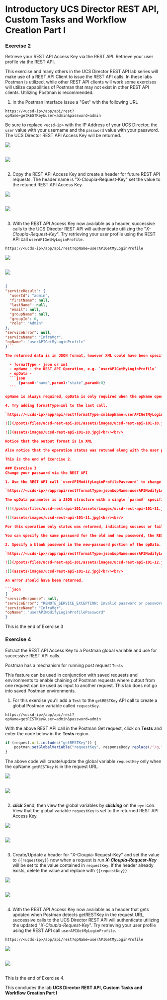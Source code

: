 # Introductory UCS Director REST API, Custom Tasks and Workflow Creation Part I

### Exercise 2
Retrieve your REST API Access Key via the REST API. Retrieve your user profile via the REST API.

  This exercise and many others in the UCS Director REST API lab series will make use of a REST API Client to issue the REST API calls. In these labs Postman is utilized, while other REST API clients will work some exercises will utilize capabilities of Postman that may not exist in other REST API clients. Utilizing Postman is recommended.

  1. In the Postman interface issue a "Get" with the following URL

  `https://<ucsd-ip>/app/api/rest?opName=getRESTKey&user=admin&password=admin`

  Be sure to replace `<ucsd-ip>` with the IP Address of your UCS Director, the `user` value with your username and the `password` value with your password. The UCS Director REST API Access Key will be returned.

  ![](/posts/files/ucsd-rest-api-101/assets/images/ucsd-rest-api-101-07.jpg)<br/><br/>

  ![](assets/images/ucsd-rest-api-101-07.jpg)<br/><br/>

  2. Copy the REST API Access Key and create a header for future REST API requests. The header name is "X-Cloupia-Request-Key" set the value to the retuned REST API Access Key.

  ![](/posts/files/ucsd-rest-api-101/assets/images/ucsd-rest-api-101-08.jpg)<br/><br/>

  ![](assets/images/ucsd-rest-api-101-08.jpg)<br/><br/>

  3. With the REST API Access Key now available as a header, successive calls to the UCS Director REST API will authenticate utilizing the "*X-Cloupia-Request-Key*". Try retrieving your user profile using the REST API call `userAPIGetMyLoginProfile`.

  `https://<ucds-ip>/app/api/rest?opName=userAPIGetMyLoginProfile`

  ![](/posts/files/ucsd-rest-api-101/assets/images/ucsd-rest-api-101-09.jpg)<br/><br/>

  ![](assets/images/ucsd-rest-api-101-09.jpg)<br/><br/>

  ```json
  {
  "serviceResult": {
    "userId": "admin",
    "firstName": null,
    "lastName": null,
    "email": null,
    "groupName": null,
    "groupId": 0,
    "role": "Admin"
  },
  "serviceError": null,
  "serviceName": "InfraMgr",
  "opName": "userAPIGetMyLoginProfile"
  }```

  The returned data is in JSON format, however XML could have been specified. Notice that the formatType was not specified in the URL, only opName.  UCS Director REST API URLs have three possible parameters

    - formatType - json or xml
    - opName - the REST API Operation, e.g. `userAPIGetMyLoginProfile`
    - opData -
    ```json
        {param0:"name",param1:"state",paramN:0}
    ```

  opName is always required, opData is only required when the opName operation requires data and formatType is only required when XML output is required.

  4. Try adding formatType=xml to the last call.

  `https://<ucds-ip>/app/api/rest?formatType=xml&opName=userAPIGetMyLoginProfile`

  ![](/posts/files/ucsd-rest-api-101/assets/images/ucsd-rest-api-101-10.jpg)<br/><br/>

  ![](assets/images/ucsd-rest-api-101-10.jpg)<br/><br/>

  Notice that the output format is in XML

  Also notice that the operation status was retuned along with the user profile. In this case the serviceError was "null", which indicates a success.

 This is the end of Exercise 2.

### Exercise 3
Change your password via the REST API

  1. Use the REST API call `userAPIModifyLoginProfilePassword` to change the password of the currently logged in user. This REST API call requires `opData` to complete the task.

  `https://<ucds-ip>//app/api/rest?formatType=json&opName=userAPIModifyLoginProfilePassword&opData={param0:{"oldPassword":"old-password", "newPassword":"new-password"}}`

  The opData parameter is a JSON structure with a single `param#` specification.

  ![](/posts/files/ucsd-rest-api-101/assets/images/ucsd-rest-api-101-11.jpg)<br/><br/>

  ![](assets/images/ucsd-rest-api-101-11.jpg)<br/><br/>

  For this operation only status was returned, indicating success or failure.

  You can specify the same password for the old and new password, the REST API will not complain.  However if you specify a blank password for the new password an error will be returned indicating that the new password must be at least 4 characters in length.

  2. Specify a blank password in the new-password portion of the opData.

  `https://<ucds-ip>//app/api/rest?formatType=json&opName=userAPIModifyLoginProfilePassword&opData={param0:{"oldPassword":"old-password", "newPassword":""}}`

  ![](/posts/files/ucsd-rest-api-101/assets/images/ucsd-rest-api-101-12.jpg)<br/><br/>

  ![](assets/images/ucsd-rest-api-101-12.jpg)<br/><br/>

  An error should have been returned.

  ```json
  {
  "serviceResponse": null,
  "serviceError": "REMOTE_SERVICE_EXCEPTION: Invalid password or password does not meet the criteria (at least 4 characters long).",
  "serviceName": "InfraMgr",
  "opName": "userAPIModifyLoginProfilePassword"
  }
  ```

  This is the end of Exercise 3

### Exercise 4
Extract the REST API Access Key to a Postman global variable and use for successive REST API calls.

  Postman has a mechanism for running post request `Tests`

  This feature can be used in conjunction with saved requests and environments to enable chaining of Postman requests where output from one request can be used as input to another request. This lab does not go into saved Postman environments.

  1. For this exercise you'll add a `Test` to the `getRESTKey` API call to create a global Postman variable called `requestKey`.

  `https://<ucsd-ip>/app/api/rest?opName=getRESTKey&user=admin&password=admin`

  With the above REST API call in the Postman Get request, click on **Tests** and enter the code below in the **Tests** region.

  ```javascript
  if (request.url.includes("getRESTKey")) {
      postman.setGlobalVariable("requestKey", responseBody.replace(/"/g,""));
  }
  ```

  The above code will create/update the global variable `requestKey` only when the opName `getRESTKey` is in the request URL.

  ![](/posts/files/ucsd-rest-api-101/assets/images/ucsd-rest-api-101-13.jpg)<br/><br/>

  ![](assets/images/ucsd-rest-api-101-13.jpg)<br/><br/>

  2. ***click*** Send, then view the global variables by ***clicking*** on the `eye` icon. View that the global variable `requestKey` is set to the returned REST API Access Key.

  ![](/posts/files/ucsd-rest-api-101/assets/images/ucsd-rest-api-101-14.jpg)<br/><br/>

  ![](assets/images/ucsd-rest-api-101-14.jpg)<br/><br/>

  3. Create/Update a header for "X-Cloupia-Request-Key" and set the value to `{{requestKey}}` now when a request is run ***X-Cloupia-Request-Key*** will be set to the value contained in `requestKey`. If the header already exists, delete the value and replace with `{{requestKey}}`

  ![](/posts/files/ucsd-rest-api-101/assets/images/ucsd-rest-api-101-15.jpg)<br/><br/>

  ![](assets/images/ucsd-rest-api-101-15.jpg)<br/><br/>

  4. With the REST API Access Key now available as a header that gets updated when Postman detects getRESTKey in the request URL, successive calls to the UCS Director REST API will authenticate utilizing the updated "*X-Cloupia-Request-Key*". Try retrieving your user profile using the REST API call `userAPIGetMyLoginProfile`.

  `https://<ucds-ip>/app/api/rest?opName=userAPIGetMyLoginProfile`

  ![](/posts/files/ucsd-rest-api-101/assets/images/ucsd-rest-api-101-16.jpg)<br/><br/>

  ![](assets/images/ucsd-rest-api-101-16.jpg)<br/><br/>

  This is the end of Exercise 4.

This concludes the lab **UCS Director REST API, Custom Tasks and Workflow Creation Part I**
